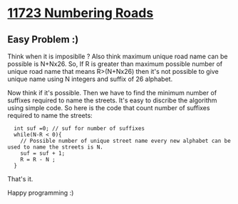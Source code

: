 # [11723	Numbering Roads](https://uva.onlinejudge.org/index.php?option=com_onlinejudge&Itemid=8&page=show_problem&problem=2823)

## Easy Problem :)
  Think when it is imposiblle ?
  Also think maximum unique road name can be possible is N+Nx26.
  So, If R is greater than maximum possible number of unique road name that means R>(N+Nx26) then it's not possible to give unique name using N integers and suffix of 26 alphabet.
  
  Now think if it's possible. Then we have to find the minimum number of suffixes required to name the streets.
  It's easy to discribe the algorithm using simple code.
  So here is the code that count number of suffixes required to name the streets:
  ```
    int suf =0; // suf for number of suffixes
    while(N-R < 0){
      // Possible number of unique street name every new alphabet can be used to name the streets is N.
      suf = suf + 1;
      R = R - N ;
    }
  ```
  That's it.
  
  Happy programming :)
